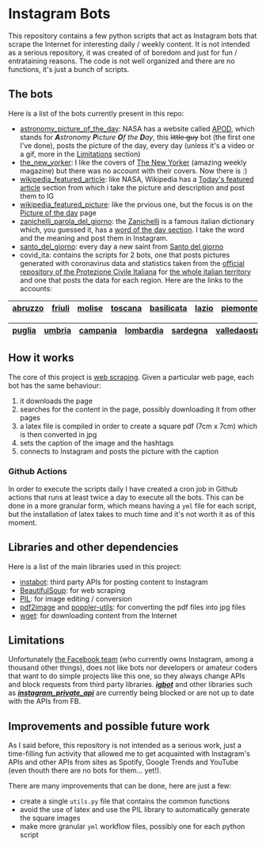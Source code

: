 # Instagram Bots

This repository contains a few python scripts that act as Instagram bots that scrape the Internet for interesting daily / weekly content.
It is not intended as a serious repository, it was created of of boredom and just for fun / entrataining reasons.
The code is not well organized and there are no functions, it's just a bunch of scripts.

## The bots
Here is a list of the bots currently present in this repo:
- [astronomy_picture_of_the_day](https://www.instagram.com/starsfromnasa/): NASA has a website called [APOD](https://apod.nasa.gov/apod/), which stands for ***A**stronomy **P**icture **O**f the **D**ay*, this ~~little guy~~ bot (the first one I've done), posts the picture of the day, every day (unless it's a video or a gif, more in the [Limitations](#limitations) section)
- [the_new_yorker](https://www.instagram.com/newyorkermagcovers/): I like the covers of [The New Yorker](https://www.newyorker.com/magazine) (amazing weekly magazine) but there was no account with their covers. Now there is :)
- [wikipedia_featured_article](https://www.instagram.com/wikipediaarticledaily/): like NASA, Wikipedia has a [Today's featured article](https://en.wikipedia.org/wiki/Wikipedia:Today%27s_featured_article) section from which i take the picture and description and post them to IG
- [wikipedia_featured_picture](https://www.instagram.com/wikipediapictureoftheday/): like the prvious one, but the focus is on the [Picture of the day](https://en.wikipedia.org/wiki/Wikipedia:Picture_of_the_day) page
- [zanichelli_parola_del_giorno](https://www.instagram.com/paroladelgiornozanichelli/): the [Zanichelli](http://dizionari.zanichelli.it/) is a famous italian dictionary which, you guessed it, has a [word of the day section](https://dizionaripiu.zanichelli.it/cultura-e-attualita/le-parole-del-giorno/parola-del-giorno/). I take the word and the meaning and post them in Instagram.
- [santo_del_giorno](https://www.instagram.com/ilsantodioggi/): every day a new saint from [Santo del giorno](https://www.santodelgiorno.it/)
- covid_ita: contains the scripts for 2 bots, one that posts pictures generated with coronavirus data and statistics taken from the [official repository of the Protezione Civile Italiana](https://github.com/pcm-dpc/COVID-19) for [the whole italian territory](https://www.instagram.com/covid_news_italia) and one that posts the data for each region. Here are the links to the accounts:

|[abruzzo](https://www.instagram.com/covid_news_abruzzo)|[friuli](https://www.instagram.com/covid_news_friuli)|[molise](https://www.instagram.com/covid_news_molise)|[toscana](https://www.instagram.com/covid_news_toscana)|[basilicata](https://www.instagram.com/covid_news_basilicata)|[lazio](https://www.instagram.com/covid_news_lazio)|[piemonte](https://www.instagram.com/covid_news_piemonte)|[trentino](https://www.instagram.com/covid_news_trentino)                     |[calabria](https://www.instagram.com/covid_news_calabria)|[liguria](https://www.instagram.com/covid_news_liguria)|
| ------------- | ------------- | ------------- | ------------- | ------------- | ------------- | ------------- | ------------- | ------------- | ------------- |

|[puglia](https://www.instagram.com/covid_news_puglia)|[umbria](https://www.instagram.com/covid_news_umbria)|[campania](https://www.instagram.com/covid_news_campania)|[lombardia](https://www.instagram.com/covid_news_lombardia)|[sardegna](https://www.instagram.com/covid_news_sardegna)|[valledaosta](https://www.instagram.com/covid_news_valledaosta)|[emiliaromagna](https://www.instagram.com/covid_news_emiliaromagna)|[marche](https://www.instagram.com/covid_news_marche)|[sicilia](https://www.instagram.com/covid_news_sicilia)|[veneto](https://www.instagram.com/covid_news_veneto)|
| ------------- | ------------- | ------------- | ------------- | ------------- | ------------- | ------------- | ------------- | ------------- | ------------- |

## How it works

The core of this project is [web scraping](https://en.wikipedia.org/wiki/Web_scraping).
Given a particular web page, each bot has the same behaviour:
1) it downloads the page
2) searches for the content in the page, possibly downloading it from other pages
3) a latex file is compiled in order to create a square pdf (7cm x 7cm) which is then converted in jpg
4) sets the caption of the image and the hashtags
5) connects to Instagram and posts the picture with the caption

### Github Actions

In order to execute the scripts daily I have created a cron job in Github actions that runs at least twice a day to execute all the bots.
This can be done in a more granular form, which means having a `yml` file for each script, but the installation of latex takes to much time and it's not worth it as of this moment.

## Libraries and other dependencies

Here is a list of the main libraries used in this project:
- [instabot](https://github.com/ohld/igbot/): third party APIs for posting content to Instagram
- [BeautifulSoup](https://www.crummy.com/software/BeautifulSoup/bs4/doc/): for web scraping
- [PIL](https://pillow.readthedocs.io/en/stable/): for image editing / conversion
- [pdf2image](https://github.com/Belval/pdf2image) and [poppler-utils](https://pypi.org/project/python-poppler/): for converting the pdf files into jpg files
- [wget](https://pypi.org/project/wget/): for downloading content from the Internet

## Limitations
Unfortunately [the Facebook team](https://github.com/facebook) (who currently owns Instagram, among a thousand other things), does not like bots nor developers or amateur coders that want to do simple projects like this one, so they always change APIs and block requests from third party libraries.
***[igbot](https://github.com/ohld/igbot/)*** and other libraries such as ***[instagram_private_api](https://github.com/ping/instagram_private_api/)*** are currently being blocked or are not up to date with the APIs from FB.

## Improvements and possible future work

As I said before, this repository is not intended as a serious work, just a time-filling fun activity that allowed me to get acquainted with Instagram's APIs and other APIs from sites as Spotify, Google Trends and YouTube (even thouth there are no bots for them... yet!).

There are many improvements that can be done, here are just a few:
- create a single `utils.py` file that contains the common functions
- avoid the use of latex and use the PIL library to automatically generate the square images
- make more granular `yml` workflow files, possibly one for each python script
